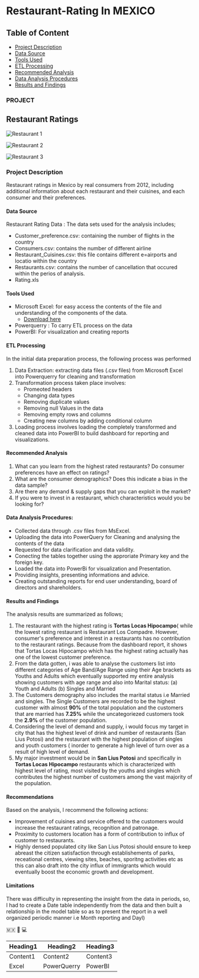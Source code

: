 # Restaurant-Rating In MEXICO

## Table of Content 

- [Project Description](#project-description)
- [Data Source](#data-source)
- [Tools Used](#tools-used)
- [ETL Processing](#etl-processing)
- [Recommended Analysis](#recommended-analysis)
- [Data Analysis Procedures](#data-analysis-procedures)
- [Results and Findings](#results-and-findings)

### PROJECT

## Restaurant Ratings

![Restaurant 1](https://github.com/AlaskaDav/Restaurant-Rating/assets/155531290/cdd6178e-6966-4c22-91e1-c5dac178e7d1)

![Restaurant 2](https://github.com/AlaskaDav/Restaurant-Rating/assets/155531290/9736f7a1-db1e-48da-8a17-12a2acc2712d)

![Restaurant 3](https://github.com/AlaskaDav/Restaurant-Rating/assets/155531290/cb4fcfa4-ceac-44bb-80bf-dd932fd03495)

### Project Description
 
Restaurant ratings in Mexico by real consumers from 2012, including additional information about each restaurant and their cuisines, and each consumer and their preferences. 

#### Data Source

Restaurant Rating Data : The data sets used for the analysis includes; 
- Customer_preference.csv: containing the number of flights in the country
- Consumers.csv: contains the number of different airline
- Restaurant_Cuisines.csv: this file contains different e=airports and locatio within the country
- Restaurants.csv: contains the number of cancellation that occured within the perios of analysis.
- Rating.xls

#### Tools Used 

- Microsoft Excel: for easy access the contents of the file and understanding of the components of the data.
    - [Download here](http://microsoft.com)
- Powerquerry : To carry ETL process on the data
- PowerBI: For visualization and creating reports

#### ETL Processing

In the initial data preparation process, the following process was performed
1. Data Extraction: extracting data files (.csv files) from Microsoft Excel into Powerquerry for cleaning and transformation
2. Transformation process taken place involves:
   - Promeoted headers
   - Changing data types
   - Removing duplicate values
   - Removing null Values in the data
   - Removing empty rows and columns
   - Creating new columns by adding conditional column
4. Loading process involves loading the completely transformed and cleaned data into PowerBI to build dashboard for reporting and visualizations.
 
#### Recommended Analysis

1. What can you learn from the highest rated restaurants? Do consumer preferences have an effect on ratings?
2. What are the consumer demographics? Does this indicate a bias in the data sample?
3. Are there any demand & supply gaps that you can exploit in the market?
4. If you were to invest in a restaurant, which characteristics would you be looking for?

#### Data Analysis Procedures:

- Collected data through .csv files from MsExcel.
- Uploading the data into PowerQuery for Cleaning and analysing the contents of the data
- Requested for data clarification and data validity.
- Conecting the tables together using the approriate Primary key and the foreign key.
- Loaded the data into PowerBi for visualization and Presentation.
- Providing insights, presenting informations and advice.
- Creating outstanding reports for end user understanding, board of directors and shareholders.

#### Results and Findings

The analysis results are summarized as follows;
1. The restaurant with the highest rating is **Tortas Locas Hipocampo**( while the lowest rating restaurant is Restaurant Los Compadre. However, consumer's preference and interest in a restaurants has no contribution to the restaurant ratings. Because from the dashboard report, it shows that Tortas Locas Hipocampo which has the highest rating actually has one of the lowest customer preference.
2. From the data gotten, i was able to analyse the customers list into different categories of Age Band/Age Range using their Age brackets as Youths and Adults which eventually supported my entire analysis showing customers with age range and also into Marital status:
   (a) Youth and Adults
   (b) Singles and Married
3. The Customers demography also includes the marital status i.e Married and singles. The Single Customers are recorded to be the highest customer with almost **90%** of the total population and the customers that are married has **7.25%** while the uncategoriezed customers took the **2.9%** of the customer population.
4. Considering the level of demand and supply, i would focus my target in city that has the highest level of drink and number of restaurants (San Lius Potosi) and the restaurant with the highest population of singles and youth customers ( inorder to generate a high level of turn over as a result of high level of demand.
5. My major investment would be in **San Lius Potosi** and specifically in **Tortas Locas Hipocampo** restaurants which is characterized with highest level of rating, most visited by the youths and singles which contributes the highest number of customers among the vast majority of the population.

#### Recommendations
Based on the analysis, I recommend the following actions:
 - Improvement of cuisines and service offered to the customers would increase the restaurant ratings, recognition and patronage.
 - Proximity to customers location has a form of contribution to influx of customer to restaurants.
 - Highly densed populated city like San Lius Potosi should ensure to keep abreast the citizen satisfaction through establishements of parks, receational centres, viewing sites, beaches, sporitng activities etc as this can also draft into the city influx of immigrants which would eventually boost the economic growth and development.
 
#### Limitations

There was difficulty in representing the insight from the data in periods, so, I had to create a Date table independently from the data and then built a relationship in the model table so as to present the report in a well organized periodic manner i.e Month reporting and Dayl)


🇲🇽  🥘
💻

|Heading1|Heading2|Heading3|
|--------|--------|--------|
|Content1|Content2|Content3|
|Excel |PowerQuerry |PowerBI |

